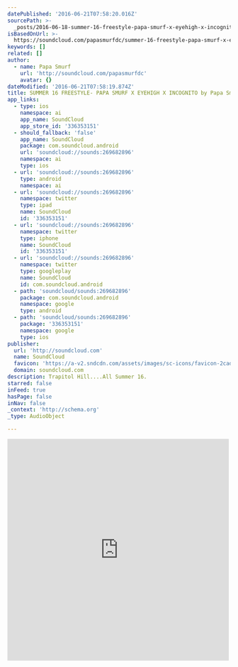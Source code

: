 ```yaml
---
datePublished: '2016-06-21T07:58:20.016Z'
sourcePath: >-
  _posts/2016-06-18-summer-16-freestyle-papa-smurf-x-eyehigh-x-incognito-by-pap.md
isBasedOnUrl: >-
  https://soundcloud.com/papasmurfdc/summer-16-freestyle-papa-smurf-x-eyehigh-x-incognito
keywords: []
related: []
author:
  - name: Papa Smurf
    url: 'http://soundcloud.com/papasmurfdc'
    avatar: {}
dateModified: '2016-06-21T07:58:19.874Z'
title: SUMMER 16 FREESTYLE- PAPA SMURF X EYEHIGH X INCOGNITO by Papa Smurf
app_links:
  - type: ios
    namespace: ai
    app_name: SoundCloud
    app_store_id: '336353151'
  - should_fallback: 'false'
    app_name: SoundCloud
    package: com.soundcloud.android
    url: 'soundcloud://sounds:269682896'
    namespace: ai
    type: ios
  - url: 'soundcloud://sounds:269682896'
    type: android
    namespace: ai
  - url: 'soundcloud://sounds:269682896'
    namespace: twitter
    type: ipad
    name: SoundCloud
    id: '336353151'
  - url: 'soundcloud://sounds:269682896'
    namespace: twitter
    type: iphone
    name: SoundCloud
    id: '336353151'
  - url: 'soundcloud://sounds:269682896'
    namespace: twitter
    type: googleplay
    name: SoundCloud
    id: com.soundcloud.android
  - path: 'soundcloud/sounds:269682896'
    package: com.soundcloud.android
    namespace: google
    type: android
  - path: 'soundcloud/sounds:269682896'
    package: '336353151'
    namespace: google
    type: ios
publisher:
  url: 'http://soundcloud.com'
  name: SoundCloud
  favicon: 'https://a-v2.sndcdn.com/assets/images/sc-icons/favicon-2cadd14b.ico'
  domain: soundcloud.com
description: Trapitol Hill....All Summer 16.
starred: false
inFeed: true
hasPage: false
inNav: false
_context: 'http://schema.org'
_type: AudioObject

---
```

<iframe src="https://cdn.embedly.com/widgets/media.html?src=https%3A%2F%2Fw.soundcloud.com%2Fplayer%2F%3Fvisual%3Dtrue%26url%3Dhttp%253A%252F%252Fapi.soundcloud.com%252Ftracks%252F269682896%26show_artwork%3Dtrue&amp;url=https%3A%2F%2Fsoundcloud.com%2Fpapasmurfdc%2Fsummer-16-freestyle-papa-smurf-x-eyehigh-x-incognito&amp;image=http%3A%2F%2Fi1.sndcdn.com%2Fartworks-000167910136-7litm0-t500x500.jpg&amp;key=b7d04c9b404c499eba89ee7072e1c4f7&amp;type=text%2Fhtml&amp;schema=soundcloud" width="500" height="500" scrolling="no" frameborder="0" allowfullscreen="" style=""></iframe>